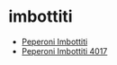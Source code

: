 # imbottiti

 * [Peperoni Imbottiti](../../index/p/peperoni-imbottiti-4017.json)
 * [Peperoni Imbottiti 4017](../../index/p/peperoni-imbottiti-4017.json)
